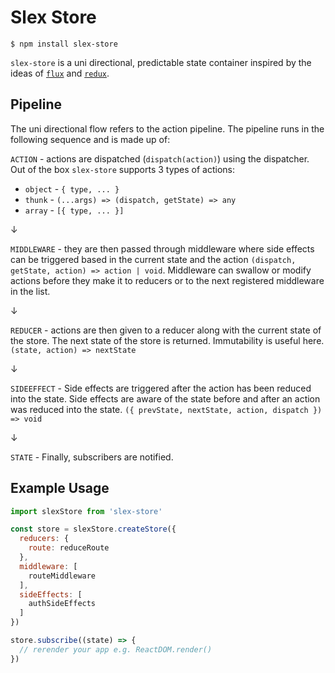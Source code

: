 # Slex Store

```
$ npm install slex-store
```

`slex-store` is a uni directional, predictable state container inspired by the ideas of [`flux`](https://facebook.github.io/flux/docs/in-depth-overview.html#content) and [`redux`](http://redux.js.org/docs/introduction/).


## Pipeline 

The uni directional flow refers to the action pipeline. The pipeline runs in the following sequence and is made up of:

`ACTION` - actions are dispatched (`dispatch(action)`) using the dispatcher. Out of the box `slex-store` supports 3 types of actions:
  - `object` - `{ type, ... }`
  - `thunk` - `(...args) => (dispatch, getState) => any`
  - `array` - `[{ type, ... }]`

&darr;

`MIDDLEWARE` - they are then passed through middleware where side effects can be triggered based in the current state and the action `(dispatch, getState, action) => action | void`. Middleware can swallow or modify actions before they make it to reducers or to the next registered middleware in the list.

&darr;

`REDUCER` - actions are then given to a reducer along with the current state of the store. The next state of the store is returned. Immutability is useful here. `(state, action) => nextState`

&darr;

`SIDEEFFECT` - Side effects are triggered after the action has been reduced into the state. Side effects are aware of the state before and after an action was reduced into the state. `({ prevState, nextState, action, dispatch }) => void`

&darr;

`STATE` - Finally, subscribers are notified.

## Example Usage

```javascript
import slexStore from 'slex-store'

const store = slexStore.createStore({
  reducers: {
    route: reduceRoute
  },
  middleware: [
    routeMiddleware
  ],
  sideEffects: [
    authSideEffects
  ]
})

store.subscribe((state) => {
  // rerender your app e.g. ReactDOM.render()
})

```